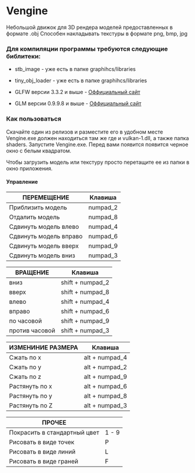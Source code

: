 # Vengine
Небольшой движок для 3D рендера моделей предоставленных в формате .obj
Способен накладывать текстуры в формате png, bmp, jpg

### Для компиляции программы требуются следующие библитеки:

- stb_image       - уже есть в папке graphihcs/libraries
- tiny_obj_loader - уже есть в папке graphihcs/libraries

- GLFW версии 3.3.2  и выше - [Оффициальный сайт](https://www.glfw.org/download.html)
- GLM версии 0.9.9.8 и выше - [Оффициальный сайт](https://github.com/g-truc/glm)


### Как пользоваться
Скачайте один из релизов и разместите его в удобном месте
Vengine.exe должен находиться там же где и vulkan-1.dll, а также папка shaders.
Запустите Vengine.exe. Перед вами появится появится черное окно с белым квадратом.

Чтобы загрузить модель или текстуру просто перетащите ее из папки в окно приложения.

#### Управление

| ПЕРЕМЕЩЕНИЕ              | Клавиша  |
|--------------------------|----------|
| Приблизить модель        | numpad_2 |
| Отдалить модель          | numpad_8 |
| Сдвинуть модель влево    | numpad_4 |
| Сдвинуть модель вправо   | numpad_6 |
| Сдвинуть модель вверх    | numpad_9 |
| Сдвинуть модель вниз     | numpad_3 |

| ВРАЩЕНИЕ                 | Клавиша  |
|--------------------------|----------|
| вниз                     | shift + numpad_2 |
| вверх                    | shift + numpad_8 |
| влево                    | shift + numpad_4 |
| вправо                   | shift + numpad_6 |
| по часовой               | shift + numpad_9 |
| против часовой           | shift + numpad_3 |

| ИЗМЕНИНИЕ РАЗМЕРА        | Клавиша  |
|--------------------------|----------|
| Сжать по х               | alt + numpad_4 |
| Сжать по у               | alt + numpad_2 |
| Сжать по z               | alt + numpad_9 |
| Растянуть по х           | alt + numpad_6 |
| Растянуть по у           | alt + numpad_8 |
| Растянуть по Z           | alt + numpad_3 |

| ПРОЧЕЕ                       |          |
|------------------------------|----------|
| Покрасить в стандартный цвет |  1 - 9   |
| Рисовать в виде точек        |    P     |
| Рисовать в виде линий        |    L     |
| Рисовать в виде граней       |    F     |
